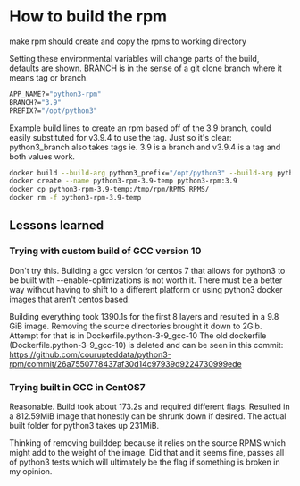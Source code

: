# How to build the rpm
make rpm should create and copy the rpms to working directory

Setting these environmental variables will change parts of the build, defaults are shown.
BRANCH is in the sense of a git clone branch where it means tag or branch.
```bash
APP_NAME?="python3-rpm"
BRANCH?="3.9"
PREFIX?="/opt/python3"
```

Example build lines to create an rpm based off of the 3.9 branch, could easily substituted for v3.9.4 to use the tag.
Just so it's clear: python3_branch also takes tags ie. 3.9 is a branch and v3.9.4 is a tag and both values work.
```bash
docker build --build-arg python3_prefix="/opt/python3" --build-arg python3_branch="3.9" -f Dockerfile.python3-rpm -t python3-rpm:3.9
docker create --name python3-rpm-3.9-temp python3-rpm:3.9
docker cp python3-rpm-3.9-temp:/tmp/rpm/RPMS RPMS/
docker rm -f python3-rpm-3.9-temp
```

## Lessons learned

### Trying with custom build of GCC version 10
Don't try this. 
Building a gcc version for centos 7 that allows for python3 to be built with --enable-optimizations is not worth it.
There must be a better way without having to shift to a different platform or using python3 docker images that aren't centos based.

Building everything took 1390.1s for the first 8 layers and resulted in a 9.8 GiB image.
Removing the source directories brought it down to 2Gib.
Attempt for that is in Dockerfile.python-3-9_gcc-10
The old dockerfile (Dockerfile.python-3-9_gcc-10) is deleted and can be seen in this commit: https://github.com/courupteddata/python3-rpm/commit/26a7550778437af30d14c97939d9224730999ede 


### Trying built in GCC in CentOS7
Reasonable.
Build took about 173.2s and required different flags. Resulted in a 812.59MiB image that honestly can be shrunk down if desired.
The actual built folder for python3 takes up 231MiB.

Thinking of removing builddep because it relies on the source RPMS which might add to the weight of the image.
Did that and it seems fine, passes all of python3 tests which will ultimately be the flag if something is broken in my opinion.